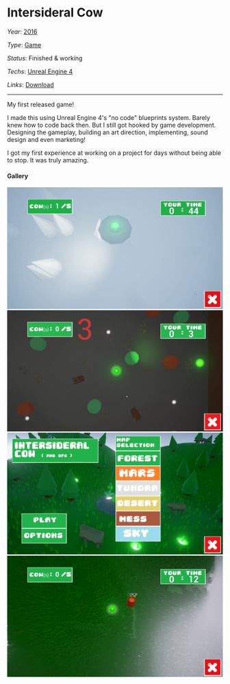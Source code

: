 # Intersideral Cow
*Year*: [2016](../Timeline/2016.md)

*Type*: [Game](./Games.md)

*Status*: Finished & working

*Techs*: [Unreal Engine 4](../Techs/UnrealEngine.md)

*Links*: [Download](https://anicetngrt.itch.io/intersideral-cow)

---

My first released game!

I made this using Unreal Engine 4's "no code" blueprints system. Barely knew how to code back then. But I still got hooked by game development. Designing the gameplay, building an art direction, implementing, sound design and even marketing! 

I got my first experience at working on a project for days without being able to stop. It was truly amazing.

#### Gallery
![screenshot](../../resources/intersideral/6OAfrD.png)
![screenshot](../../resources/intersideral/Cwh65Y.png)
![screenshot](../../resources/intersideral/rf11hQ.png)
![screenshot](../../resources/intersideral/t7zkLV.png)